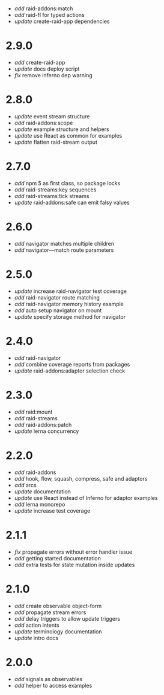 
#

* _add_ raid-addons:match
* _add_ raid-fl for typed actions
* _update_ create-raid-app dependencies

# 2.9.0

* _add_ create-raid-app
* _update_ docs deploy script
* _fix_ remove inferno dep warning

# 2.8.0

* _update_ event stream structure
* _add_ raid-addons:scope
* _update_ example structure and helpers
* _update_ use React as common for examples
* _update_ flatten raid-stream output

# 2.7.0

* _add_ npm 5 as first class, so package locks
* _add_ raid-streams:key sequences
* _add_ raid-streams:tick streams
* _update_ raid-addons:safe can emit falsy values

# 2.6.0

* _add_ navigator matches multiple children
* _add_ navigator—match route parameters

# 2.5.0

* _update_ increase raid-navigator test coverage
* _add_ raid-navigator route matching
* _add_ raid-navigator memory history example
* _add_ auto setup navigator on mount
* _update_ specify storage method for navigator

# 2.4.0

* _add_ raid-navigator
* _add_ combine coverage reports from packages
* _update_ raid-addons:adaptor selection check

# 2.3.0

* _add_ raid:mount
* _add_ raid-streams
* _add_ raid-addons:patch
* _update_ lerna concurrency

# 2.2.0

* _add_ raid-addons
* _add_ hook, flow, squash, compress, safe and adaptors
* _add_ arcs
* _update_ documentation
* _update_ use React instead of Inferno for adaptor examples
* _add_ lerna monorepo
* _update_ increase test coverage

# 2.1.1

* _fix_ propagate errors without error handler issue
* _add_ getting started documentation
* _add_ extra tests for state mutation inside updates

# 2.1.0

* _add_ create observable object-form
* _add_ propagate stream errors
* _add_ delay triggers to allow update triggers
* _add_ action intents
* _update_ terminology documentation
* _update_ intro docs

# 2.0.0

* _add_ signals as observables
* _add_ helper to access examples
